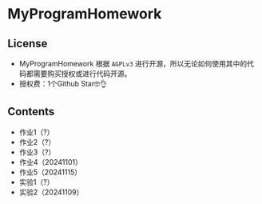 # MyProgramHomework

## License

- MyProgramHomework 根据 `AGPLv3` 进行开源，所以无论如何使用其中的代码都需要购买授权或进行代码开源。
- 授权费：1个Github Star🤓👌

## Contents

- 作业1（?）
- 作业2（?）
- 作业3（?）
- 作业4（20241101）
- 作业5（20241115）
- 实验1（?）
- 实验2（20241109）
